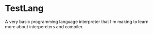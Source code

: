 # TestLang

A very basic programming language interpreter that I'm making to learn more about interpereters and compiler.
